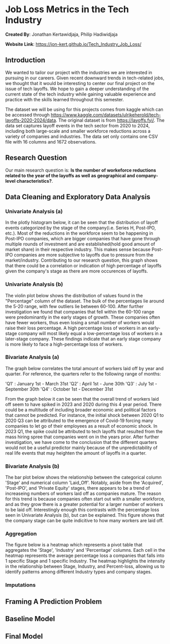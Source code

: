 # Job Loss Metrics in the Tech Industry
**Created By**: Jonathan Kertawidjaja, Philip Hadiwidjaja

**Website Link**: https://jon-kert.github.io/Tech_Industry_Job_Loss/

## Introduction
We wanted to tailor our project with the industries we are interested in pursuing in our careers. Given recent downward trends in tech-related jobs, we thought that it would be interesting to center our final project on the issue of tech layoffs. We hope to gain a deeper understanding of the current state of the tech industry while gaining valuable experience and practice with the skills learned throughout this semester.


The dataset we will be using for this projects comes from kaggle which can be accessed through https://www.kaggle.com/datasets/ulrikeherold/tech-layoffs-2020-2024/data. The original dataset is from https://layoffs.fyi/. The data set captures layoff events in the tech sector from 2020 to 2024, including both large-scale and smaller workforce reductions across a variety of companies and industries. The data set only contains one CSV file with 16 columns and 1672 observations.


## Research Question
Our main research question is: **Is the number of workeforce reductions related to the year of the layoffs as well as geographical and company-level characteristics?**.

## Data Cleaning and Exploratory Data Analysis


### Univariate Analysis (a)
In the plotly histogram below, it can be seen that the distribution of layoff events categorized by the stage of the company(i.e. Series H, Post-IPO, etc.). Most of the reductions in the workforce seem to be happening in Post-IPO companies, which are bigger companies that have gone through multiple rounds of investment and are established(hold good amount of market share) in their respective industry. This makes sense because Post-IPO companies are more subjective to layoffs due to pressure from the market/industry. Contributing to our research question, this graph shows that there could be a correlation or indication of high percentage of layoffs given the company's stage as there are more occurences of layoffs.




### Univariate Analysis (b)
The violin plot below shows the distribution of values found in the "Percentage" column of the dataset. The bulk of the percentages lie around the 5-20 range, with few outliers lie between 60-100. After further investigation we found that companies that fell within the 60-100 range were predominantly in the early stages of growth. These companies often have fewer workers, thus even losing a small number of workers would raise their loss percentage. A high percentage loss of workers in an early-stage company will most likely equal a low-percentage loss of workers in a later-stage company. These findings indicate that an early stage company is more likely to face a high-percentage loss of workers.




### Bivariate Analysis (a)
The graph below correlates the total amount of workers laid off by year and quarter. For reference, the quarters refer to the following range of months:

   'Q1' : January 1st - March 31st
   'Q2' : April 1st - June 30th
   'Q3' : July 1st - September 30th
   'Q4' : October 1st - December 31st

From the graph below it can be seen that the overall trend of workers laid off seem to have spiked in 2023 and 2020 during this 4 year period. There could be a multitude of including broader economic and political factors that cannot be predicted. For instance, the initial shock between 2020 Q1 to 2020 Q3 can be attributed to the emergence of Covid-19 forcing many companies to let go of their employees as a result of economic shock. In 2023 Q1, the spike could be attributed to tech layoffs that resulted from the mass hiring spree that companies went on in the years prior. After further investigation, we have come to the conclusion that the different quarters would not be a useful predictor mainly because of the unpredictability of real life events that may heighten the amount of layoffs in a quarter.




### Bivariate Analysis (b)
The bar plot below shows the relationship between the categorical column 'Stage' and numerical column 'Laid_Off'. Notably, aside from the  'Acquired', 'Post-IPO', and 'Private Equity' stages, there appears to be a trend of increaseing numbers of workers laid off as companies  mature. The reason for this trend is because companies often start out with a smaller workforce, and as they grow there is a greater potential for a larger number of workers to be laid off. Interestingly enough this contrasts with the percentage loss seen in Univariate Analysis (b), but can be explained. This figure shows that the company stage can be quite indicitive to how many workers are laid off.



### Aggregation
The figure below is a heatmap which represents a pivot table that aggregates the 'Stage', 'Industry' and 'Percentage' columns. Each cell in the heatmap represents the average percentage loss a companies that falls into 1 specific Stage and 1 specific Industry. The heatmap highlights the intensity in the relationship between Stage, Industry, and Percent-loss, allowing us to identify patterns among different Industry types and company stages. 

### Imputations

## Framing A Prediction Problem

## Baseline Model

## Final Model
